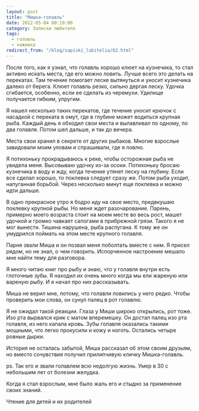 ```yaml
---
layout: post
title: "Мишка-голавль"
date: 2012-05-04 00:19:00
category: Записки любителя
tags:
  - голавль
  - наживка
redirect_from: "/blog/sapiski_lubitelia/62.html"
---
```

После того, как я узнал, что голавль хорошо клюет на кузнечика, то стал
активно искать места, где его можно ловить. Лучше всего это делать на
перекатах. Там течение помогает леске вытянуться и уносит кузнечика
далеко от берега. Клюет голавль резко, сильно дергая леску. Удочка
сгибается, особенно, если ее сделать из черемухи. Удилище получается
гибким, упругим.

Я нашел несколько таких перекатов, где течение уносит крючок с насадкой
с переката в омут, где в глубине может водиться крупная рыба. Каждый
день я обходил свои места и вылавливал по одному, по два голавля. Потом
шел дальше, и так до вечера.

Места свои хранил в секрете от других рыбаков. Многие взрослые
завидовали моим уловам и спрашивали, где я ловлю.

Я потихоньку прокрадываюсь к реке, чтобы осторожная рыба не увидела
меня. Высовываю удочку из-за осоки. Потихоньку бросаю кузнечика в воду и
жду, когда течение утянет леску на глубину. Если все сделал хорошо, то
поклевка следует сразу же. Потом рыба уходит, напуганная борьбой. Через
несколько минут еще поклевка и можно идти дальше.

В одно прекрасное утро я бодро иду на свое место, предвкушаю поклевку
крупной рыбы. Но меня ждет разочарование. Парень, примерно моего
возраста стоит на моем месте во весь рост, машет удочкой и громко
чавкает сапогами в прибрежной грязи. Такого я не мог вынести. Тишина
нарушена, рыба распугана. К тому же он умудрился поймать на этом месте
крупного голавля.

Парня звали Миша и он позвал меня поболтать вместе с ним. Я присел
рядом, но не знал, о чем говорить. Испорченное настроение мешало мне
найти тему для разговора.

Я много читаю книг про рыбу и знаю, что у голавля внутри есть глоточные
зубы. Я находил их очень много когда мы ели жареную или вареную рыбу. И
я начал про них рассказывать.

Миша не верил мне, потому, что голавли ловились у него редко. Чтобы
проверить мои слова, он сунул палец в рот голавлю.

Я не ожидал такой реакции. Глаза у Миши широко открылись, рот тоже. Изо
рта вырвался крик с матом вперемешку. Он достал палец изо рта голавля,
из него капала кровь. Зубы голавля оказались такими мощными, что легко
прокусили и кожу и ноготь. Остались четыре ровные дырки.

История не осталась забытой, Миша рассказал об этом своим друзьям, но
вместо сочувствия получил прилипчивую кличку Мишка-голавль.

ps. Так его и звали голавлем всю недолгую жизнь. Умер в 30 с небольшим
лет от болезни желудка.

Когда я стал взрослым, мне было жаль его и стыдно за применение своих
знаний.

Чтение для детей и их родителей
